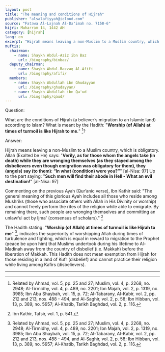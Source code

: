 ```yaml
---
layout: post
title: "The meaning and conditions of Hijrah"
publisher: "alsalafiyyah@icloud.com"
source: "Fatawa Al-Lajnah Al-Da'imah no. 7150-6"
hijri: Muharram 14, 1442 AH
category: [hijrah]
lang: en
excerpt: "Hijrah means leaving a non-Muslim to a Muslim country, which is obligatory."
muftis:
  chairman: 
    - name: Shaykh Abdul-Aziz ibn Baz
      url: /biography/binbaz/
  deputy_chairman:
    - name: Shaykh Abdul-Razzaq Al-Afifi
      url: /biography/afifi/
  members: 
    - name: Shaykh Abdullah ibn Ghudayyan
      url: /biography/ghudayyan/
    - name: Shaykh Abdullah ibn Qa'ud
      url: /biography/qaud/
---
```


Question:

What are the conditions of Hijrah (a believer’s migration to an Islamic land) according to Islam? What is meant by the Hadith: "**Worship (of Allah) at times of turmoil is like Hijrah to me.**" [^1]? 

Answer:

Hijrah means leaving a non-Muslim to a Muslim country, which is obligatory. Allah (Exalted be He) says: "**Verily, as for those whom the angels take (in death) while they are wronging themselves (as they stayed among the disbelievers even though emigration was obligatory for them), they (angels) say (to them): “In what (condition) were you?”**" [al-Nisa: 97] Up to the part saying: "**Such men will find their abode in Hell - What an evil destination!**" [al-Nisa: 97]

Commenting on the previous Ayah (Qur’anic verse), Ibn Kathir said: "The general meaning of this glorious Ayah includes all those who reside among Mushriks (those who associate others with Allah in His Divinity or worship) and cannot freely perform the rites of the religion while able to emigrate. By remaining there, such people are wronging themselves and committing an unlawful act by Ijma' (consensus of scholars)." [^2]

The Hadith stating: "**Worship (of Allah) at times of turmoil is like Hijrah to me**" [^1], indicates the superiority of worshipping Allah during times of turbulence and fighting, which is equal in reward to migration to the Prophet (peace be upon him) that Muslims undertook during his lifetime to Al-Madinah away from the country of disbelief (i.e. Makkah) before the liberation of Makkah. This Hadith does not mean exemption from Hijrah for those residing in a land of Kufr (disbelief) and cannot practice their religion while living among Kafirs (disbelievers).

---

[^1]: Related by Ahmad, vol. 5, pp. 25 and 27; Muslim, vol. 4, p. 2268, no. 2948; Al-Tirmidhy, vol. 4, p. 489, no. 2201; Ibn Majah, vol. 2, p. 1319, no. 3985; Ibn Abu Shaybah, vol. 15, p. 72; Al-Tabarany, Al-Kabir, vol. 2, pp. 212 and 213, nos. 488 - 494, and Al-Saghir, vol. 2, p. 58; Ibn Hibban, vol. 13, p. 389, no. 5957; Al-Khatib, Tarikh Baghdad, vol. 2, p. 116.
[^2]: Ibn Kathir, Tafsir, vol. 1, p. 541.
